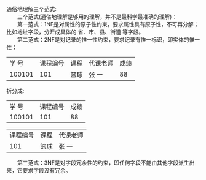 <p>通俗地理解三个范式:<br/>
　　三个范式(通俗地理解是够用的理解，并不是最科学最准确的理解)： <br/>
　　第一范式：1NF是对属性的原子性约束，要求属性具有原子性，不可再分解；比如地址字段，分开成具体的 省、市、县、街道 等字段。<br/>
　　第二范式：2NF是对记录的惟一性约束，要求记录有惟一标识，即实体的惟一性； <br/>
</p>
<table>
    <tr>
        <td>学  号</td>
        <td>课程编号</td>
        <td>课程</td>
        <td>代课老师</td>
        <td>成绩</td>
    </tr>
    <tr>
        <td>100101</td>
        <td>101</td>
        <td>篮球</td>
        <td>张 一</td>
        <td>88</td>
    </tr>
</table>
拆分成:
<table>
    <tr>
        <td>学  号</td>
        <td>课程编号</td>
        <td>成绩</td>
    </tr>
    <tr>
        <td>100101</td>
        <td>101</td>
        <td>88</td>
    </tr>
</table>
<table>
    <tr>
        <td>课程编号</td>
        <td>课程</td>
        <td>代课老师</td>
    </tr>
    <tr>
        <td>101</td>
        <td>篮球</td>
        <td>张 一</td>
    </tr>
</table>
                       
　　第三范式：3NF是对字段冗余性的约束，即任何字段不能由其他字段派生出来，它要求字段没有冗余。 
